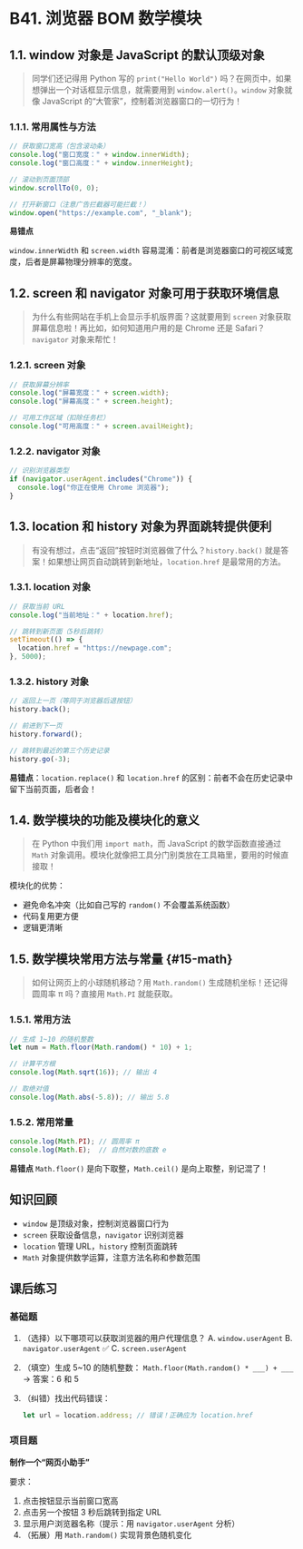 # B41. 浏览器 BOM 数学模块

## 1.1. window 对象是 JavaScript 的默认顶级对象

> 同学们还记得用 Python 写的 `print("Hello World")` 吗？在网页中，如果想弹出一个对话框显示信息，就需要用到 `window.alert()`。`window` 对象就像 JavaScript 的“大管家”，控制着浏览器窗口的一切行为！

### 1.1.1. 常用属性与方法

```javascript
// 获取窗口宽高（包含滚动条）
console.log("窗口宽度：" + window.innerWidth);
console.log("窗口高度：" + window.innerHeight);

// 滚动到页面顶部
window.scrollTo(0, 0);

// 打开新窗口（注意广告拦截器可能拦截！）
window.open("https://example.com", "_blank");
```

**易错点**

`window.innerWidth` 和 `screen.width` 容易混淆：前者是浏览器窗口的可视区域宽度，后者是屏幕物理分辨率的宽度。

## 1.2. screen 和 navigator 对象可用于获取环境信息

> 为什么有些网站在手机上会显示手机版界面？这就要用到 `screen` 对象获取屏幕信息啦！再比如，如何知道用户用的是 Chrome 还是 Safari？`navigator` 对象来帮忙！

### 1.2.1. screen 对象

```javascript
// 获取屏幕分辨率
console.log("屏幕宽度：" + screen.width);
console.log("屏幕高度：" + screen.height);

// 可用工作区域（扣除任务栏）
console.log("可用高度：" + screen.availHeight);
```

### 1.2.2. navigator 对象

```javascript
// 识别浏览器类型
if (navigator.userAgent.includes("Chrome")) {
  console.log("你正在使用 Chrome 浏览器");
}
```

## 1.3. location 和 history 对象为界面跳转提供便利

> 有没有想过，点击“返回”按钮时浏览器做了什么？`history.back()` 就是答案！如果想让网页自动跳转到新地址，`location.href` 是最常用的方法。

### 1.3.1. location 对象

```javascript
// 获取当前 URL
console.log("当前地址：" + location.href);

// 跳转到新页面（5秒后跳转）
setTimeout(() => {
  location.href = "https://newpage.com";
}, 5000);
```

### 1.3.2. history 对象
```javascript
// 返回上一页（等同于浏览器后退按钮）
history.back();

// 前进到下一页
history.forward();

// 跳转到最近的第三个历史记录
history.go(-3);
```

**易错点**：`location.replace()` 和 `location.href` 的区别：前者不会在历史记录中留下当前页面，后者会！

## 1.4. 数学模块的功能及模块化的意义

> 在 Python 中我们用 `import math`，而 JavaScript 的数学函数直接通过 `Math` 对象调用。模块化就像把工具分门别类放在工具箱里，要用的时候直接取！

模块化的优势：

- 避免命名冲突（比如自己写的 `random()` 不会覆盖系统函数）
- 代码复用更方便
- 逻辑更清晰

## 1.5. 数学模块常用方法与常量 {#15-math}

> 如何让网页上的小球随机移动？用 `Math.random()` 生成随机坐标！还记得圆周率 π 吗？直接用 `Math.PI` 就能获取。

### 1.5.1. 常用方法

```javascript
// 生成 1~10 的随机整数
let num = Math.floor(Math.random() * 10) + 1;

// 计算平方根
console.log(Math.sqrt(16)); // 输出 4

// 取绝对值
console.log(Math.abs(-5.8)); // 输出 5.8
```

### 1.5.2. 常用常量
```javascript
console.log(Math.PI); // 圆周率 π
console.log(Math.E);  // 自然对数的底数 e
```

**易错点**
`Math.floor()` 是向下取整，`Math.ceil()` 是向上取整，别记混了！

## 知识回顾
- `window` 是顶级对象，控制浏览器窗口行为
- `screen` 获取设备信息，`navigator` 识别浏览器
- `location` 管理 URL，`history` 控制页面跳转
- `Math` 对象提供数学运算，注意方法名称和参数范围

## 课后练习

### 基础题

1. （选择）以下哪项可以获取浏览器的用户代理信息？
   A. `window.userAgent`
   B. `navigator.userAgent` ✅
   C. `screen.userAgent`

2. （填空）生成 5~10 的随机整数：
   `Math.floor(Math.random() * ___) + ___` → 答案：6 和 5

3. （纠错）找出代码错误：
   ```javascript
   let url = location.address; // 错误！正确应为 location.href
   ```

### 项目题

**制作一个“网页小助手”**

要求：
1. 点击按钮显示当前窗口宽高
2. 点击另一个按钮 3 秒后跳转到指定 URL
3. 显示用户浏览器名称（提示：用 `navigator.userAgent` 分析）
4. （拓展）用 `Math.random()` 实现背景色随机变化
